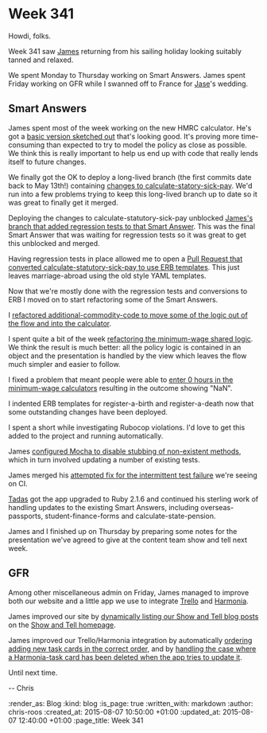 Week 341
========

Howdi, folks.

Week 341 saw [James][] returning from his sailing holiday looking suitably tanned and relaxed.

We spent Monday to Thursday working on Smart Answers. James spent Friday working on GFR while I swanned off to France for [Jase][]'s wedding.

## Smart Answers

James spent most of the week working on the new HMRC calculator. He's got a [basic version sketched out][pr-1859] that's looking good. It's proving more time-consuming than expected to try to model the policy as close as possible. We think this is really important to help us end up with code that really lends itself to future changes.

We finally got the OK to deploy a long-lived branch (the first commits date back to May 13th!) containing [changes to calculate-statory-sick-pay][pr-1777]. We'd run into a few problems trying to keep this long-lived branch up to date so it was great to finally get it merged.

Deploying the changes to calculate-statutory-sick-pay unblocked [James's branch that added regression tests to that Smart Answer][pr-1821]. This was the final Smart Answer that was waiting for regression tests so it was great to get this unblocked and merged.

Having regression tests in place allowed me to open a [Pull Request that converted calculate-statutory-sick-pay to use ERB templates][pr-1863]. This just leaves marriage-abroad using the old style YAML templates.

Now that we're mostly done with the regression tests and conversions to ERB I moved on to start refactoring some of the Smart Answers.

I [refactored additional-commodity-code to move some of the logic out of the flow and into the calculator][pr-1850].

I spent quite a bit of the week [refactoring the minimum-wage shared logic][pr-1856]. We think the result is much better: all the policy logic is contained in an object and the presentation is handled by the view which leaves the flow much simpler and easier to follow.

I fixed a problem that meant people were able to [enter 0 hours in the minimum-wage calculators][pr-1852] resulting in the outcome showing "NaN".

I indented ERB templates for register-a-birth and register-a-death now that some outstanding changes have been deployed.

I spent a short while investigating Rubocop violations. I'd love to get this added to the project and running automatically.

James [configured Mocha to disable stubbing of non-existent methods][pr-1866], which in turn involved updating a number of existing tests.

James merged his [attempted fix for the intermittent test failure][pr-1816] we're seeing on CI.

[Tadas][] got the app upgraded to Ruby 2.1.6 and continued his sterling work of handling updates to the existing Smart Answers, including overseas-passports, student-finance-forms and calculate-state-pension.

James and I finished up on Thursday by preparing some notes for the presentation we've agreed to give at the content team show and tell next week.

## GFR

Among other miscellaneous admin on Friday, James managed to improve both our website and a little app we use to integrate [Trello][] and [Harmonia][].

James improved our site by [dynamically listing our Show and Tell blog posts][e508d7e] on the [Show and Tell homepage][].

James improved our Trello/Harmonia integration by automatically [ordering adding new task cards in the correct order][7ac7990], and by [handling the case where a Harmonia-task card has been deleted when the app tries to update it][a82bbae].

Until next time.

-- Chris

[7ac7990]: https://github.com/freerange/webhooks/commit/7ac7990bb6a662be6b3345386b572388a03da0e7
[a82bbae]: https://github.com/freerange/webhooks/commit/a82bbae04b644c426d8001e24a0a2364bbca4526
[e508d7e]: https://github.com/freerange/site/commit/e508d7eeddc41615532bbbaae72e2146abe8c900
[Harmonia]: https://harmonia.io/
[James]: /james-mead
[Jase]: http://jasoncale.com/
[pr-1777]: https://github.com/alphagov/smart-answers/pull/1777
[pr-1816]: https://github.com/alphagov/smart-answers/pull/1816
[pr-1821]: https://github.com/alphagov/smart-answers/pull/1821
[pr-1850]: https://github.com/alphagov/smart-answers/pull/1850
[pr-1852]: https://github.com/alphagov/smart-answers/pull/1852
[pr-1856]: https://github.com/alphagov/smart-answers/pull/1856
[pr-1859]: https://github.com/alphagov/smart-answers/pull/1859
[pr-1863]: https://github.com/alphagov/smart-answers/pull/1863
[pr-1866]: https://github.com/alphagov/smart-answers/pull/1866
[Show and Tell homepage]: http://gofreerange.com/show-and-tell-events
[Tadas]: https://github.com/tadast
[Trello]: https://trello.com/

:render_as: Blog
:kind: blog
:is_page: true
:written_with: markdown
:author: chris-roos
:created_at: 2015-08-07 10:50:00 +01:00
:updated_at: 2015-08-07 12:40:00 +01:00
:page_title: Week 341
